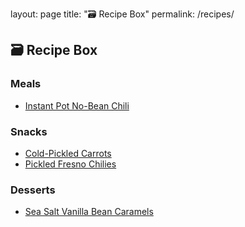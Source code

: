 layout: page
title: "🗃 Recipe Box"
permalink: /recipes/

## 🗃 Recipe Box

### Meals
- [Instant Pot No-Bean Chili](https://gist.github.com/AndrewArace/6b4a19f82a91e6cc12a663abc0ec4b18)

### Snacks
- [Cold-Pickled Carrots](https://gist.github.com/AndrewArace/4c10e462472f3ee596ec53b82b9b628c)
- [Pickled Fresno Chilies](https://gist.github.com/AndrewArace/953f673e66f613e379eb18560ee99253)

### Desserts
- [Sea Salt Vanilla Bean Caramels](https://gist.github.com/AndrewArace/996f221aaa1f9f04a10058dfd3eeaabf)
